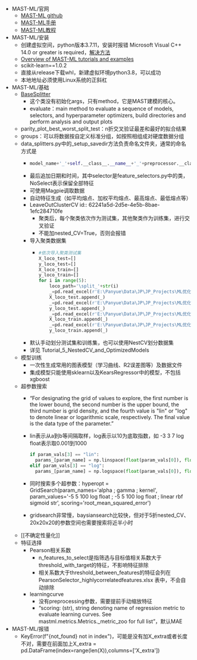 - MAST-ML/官网
	- [MAST-ML github](https://github.com/uw-cmg/MAST-ML)
	- [MAST-ML手册](https://mastmldocs.readthedocs.io/en/latest/)
	- [MAST-ML教程](https://mastmldocs.readthedocs.io/en/latest/0_5_tutorials.html#mast-ml-tutorials)
- MAST-ML/安装
	- 创建虚拟空间，python版本3.7.11，安装时报错 Microsoft Visual C++ 14.0 or greater is required，[解决方法](https://zhuanlan.zhihu.com/p/165008313)
	- [Overview of MAST-ML tutorials and examples](https://mastmldocs.readthedocs.io/en/latest/0_5_tutorials.html)
	- scikit-learn==1.0.2
	- 直接从release下载whl，新建虚拟环境python3.8，可以成功
	- 本地地址必须使用Linux系统的正斜杠
- MAST-ML/基础
	- [BaseSplitter](https://mastmldocs.readthedocs.io/en/latest/api/mastml.data_splitters.BaseSplitter.html?highlight=evaluate#basesplitter)
		- 这个类没有初始化args，只有method，它是MAST建模的核心。
		- evaluate：main method to evaluate a sequence of models, selectors, and hyperparameter optimizers, build directories and perform analysis and output plots
	- parity_plot_best_worst_split_test：n折交叉验证最差和最好的拟合结果
	- groups：可以将数据按自定义标准分组，如按照相组成对硬度数据分组
	- data_splitters.py中的_setup_savedir方法负责命名文件夹，通常的命名方式是
		- ``` python
		  model_name+'_'+self.__class__.__name__+'_'+preprocessor.__class__.__name__+'_'+selector.__class__.__name__
		  
		  ```
		- 最后追加日期和时间，其中selector是feature_selectors.py中的类，NoSelect表示保留全部特征
		- 可使用Magpie调取数据
		- 自动特征生成（如平均熔点、加权平均熔点、最高熔点、最低熔点等）
		- LeaveOutClusterCV
		  id:: 62241a5d-2d5e-4e5b-8bae-1efc284710fe
			- 聚类后，每个聚类依次作为测试集，其他聚类作为训练集，进行交叉验证
			- 不能加nested_CV=True，否则会报错
		- 导入聚类数据集
			- ``` python
			  #依次导入聚类测试集
			  X_loco_test=[]
			  y_loco_test=[]
			  X_loco_train=[]
			  y_loco_train=[]
			  for i in range(5):
			      loco_path='\split_'+str(i)
			      _=pd.read_excel(r'E:\Panyue\Data\JP\JP_Projects\ML优化HEAs性能\第四章\results\no_pesudo_labels'+loco_path+'\data_preprocessed_test.xlsx',index_col=0)
			      X_loco_test.append(_)
			      _=pd.read_excel(r'E:\Panyue\Data\JP\JP_Projects\ML优化HEAs性能\第四章\results\no_pesudo_labels'+loco_path+'\y_test.xlsx')
			      y_loco_test.append(_)
			      _=pd.read_excel(r'E:\Panyue\Data\JP\JP_Projects\ML优化HEAs性能\第四章\results\no_pesudo_labels'+loco_path+'\data_preprocessed_train.xlsx',index_col=0)
			      X_loco_train.append(_)
			      _=pd.read_excel(r'E:\Panyue\Data\JP\JP_Projects\ML优化HEAs性能\第四章\results\no_pesudo_labels'+loco_path+'\y_train.xlsx')
			      y_loco_train.append(_)
			  
			  ```
		- 默认手动划分测试集和训练集，也可以使用NestCV划分数据集
		- 详见 Tutorial_5_NestedCV_and_OptimizedModels
	- 模型训练
		- 一次性生成常用的图表模型（学习曲线、R2误差图等）及数据文件
		- 集成模型只能使用sklearn以及KearsRegressor中的模型，不包括xgboost
	- 超参数搜索
		- “For designating the grid of values to explore, the first number is the lower bound, the second number is the upper bound, the third number is grid density, and the fourth value is "lin" or "log" to denote linear or logarithmic scale, respectively. The final value is the data type of the parameter.”
		- lin表示从a到b等间隔取样，log表示以10为底取指数，如 -3 3 7 log float表示取0.001到1000
		  
		  
		  ``` python
		  if param_vals[3] == "lin":
		    params_[param_name] = np.linspace(float(param_vals[0]), float(param_vals[1]), num=int(param_vals[2]), dtype=dtype)
		  elif param_vals[3] == "log":
		    params_[param_name] = np.logspace(float(param_vals[0]), float(param_vals[1]), num=int(param_vals[2]), dtype=dtype)
		  
		  ```
		- 同时搜索多个超参数：hyperopt = GridSearch(param_names='alpha ; gamma ; kernel', param_values='-5 5 100 log float ; -5 5 100 log float ; linear rbf sigmoid str', scoring='root_mean_squared_error')
		- gridsearch非常慢，baysiansearch比较快，但对于5折nested_CV、20x20x20的参数空间也需要搜索将近半小时
	- [[不确定性量化]]
	- 特征选择
		- Pearson相关系数
			- n_features_to_select是指筛选与目标值相关系数大于threshold_with_target的特征，不影响特征排除
			- 相关系数大于threshold_between_features的特征会列在 PearsonSelector_highlycorrelatedfeatures.xlsx 表中，不会自动排除
		- learningcurve
			- 没有preprocessing参数，需要提前手动缩放特征
			- “scoring: (str), string denoting name of regression metric to evaluate learning curves. See mastml.metrics.Metrics._metric_zoo for full list”，默认MAE
- MAST-ML/报错
	- KeyError(f"{not_found} not in index")，可能是没有加X_extra或者长度不对，需要在前面加上X_extra = pd.DataFrame(index=range(len(X)),columns=['X_extra'])